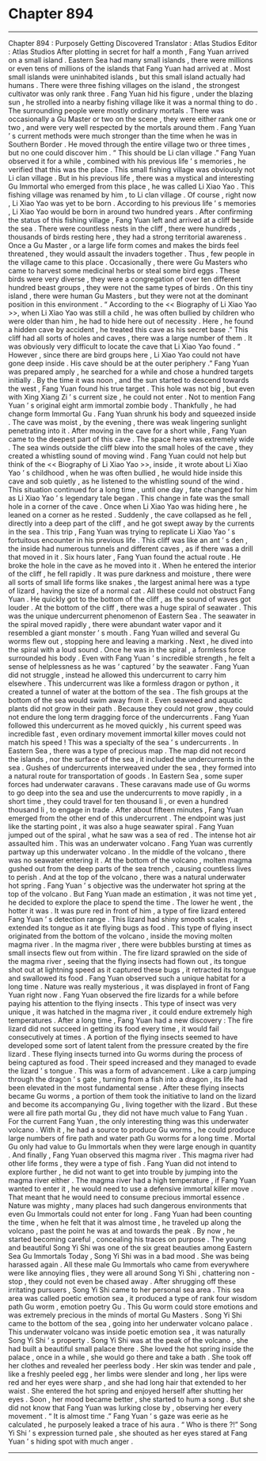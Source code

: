 
# Chapter 894


---

Chapter 894 : Purposely Getting Discovered
Translator :
Atlas Studios
Editor :
Atlas Studios
After plotting in secret for half a month , Fang Yuan arrived on a small island .
Eastern Sea had many small islands , there were millions or even tens of millions of the islands that Fang Yuan had arrived at .
Most small islands were uninhabited islands , but this small island actually had humans .
There were three fishing villages on the island , the strongest cultivator was only rank three .
Fang Yuan hid his figure , under the blazing sun , he strolled into a nearby fishing village like it was a normal thing to do .
The surrounding people were mostly ordinary mortals . There was occasionally a Gu Master or two on the scene , they were either rank one or two , and were very well respected by the mortals around them .
Fang Yuan ’ s current methods were much stronger than the time when he was in Southern Border .
He moved through the entire village two or three times , but no one could discover him .
“ This should be Li clan village .” Fang Yuan observed it for a while , combined with his previous life ’ s memories , he verified that this was the place .
This small fishing village was obviously not Li clan village .
But in his previous life , there was a mystical and interesting Gu Immortal who emerged from this place , he was called Li Xiao Yao .
This fishing village was renamed by him , to Li clan village .
Of course , right now , Li Xiao Yao was yet to be born . According to his previous life ’ s memories , Li Xiao Yao would be born in around two hundred years .
After confirming the status of this fishing village , Fang Yuan left and arrived at a cliff beside the sea .
There were countless nests in the cliff , there were hundreds , thousands of birds resting here , they had a strong territorial awareness . Once a Gu Master , or a large life form comes and makes the birds feel threatened , they would assault the invaders together .
Thus , few people in the village came to this place . Occasionally , there were Gu Masters who came to harvest some medicinal herbs or steal some bird eggs .
These birds were very diverse , they were a congregation of over ten different hundred beast groups , they were not the same types of birds .
On this tiny island , there were human Gu Masters , but they were not at the dominant position in this environment .
“ According to the << Biography of Li Xiao Yao >>, when Li Xiao Yao was still a child , he was often bullied by children who were older than him , he had to hide here out of necessity . Here , he found a hidden cave by accident , he treated this cave as his secret base .”
This cliff had all sorts of holes and caves , there was a large number of them .
It was obviously very difficult to locate the cave that Li Xiao Yao found .
“ However , since there are bird groups here , Li Xiao Yao could not have gone deep inside . His cave should be at the outer periphery .”
Fang Yuan was prepared amply , he searched for a while and chose a hundred targets initially .
By the time it was noon , and the sun started to descend towards the west , Fang Yuan found his true target .
This hole was not big , but even with Xing Xiang Zi ’ s current size , he could not enter . Not to mention Fang Yuan ’ s original eight arm immortal zombie body .
Thankfully , he had change form Immortal Gu .
Fang Yuan shrunk his body and squeezed inside .
The cave was moist , by the evening , there was weak lingering sunlight penetrating into it . After moving in the cave for a short while , Fang Yuan came to the deepest part of this cave . The space here was extremely wide .
The sea winds outside the cliff blew into the small holes of the cave , they created a whistling sound of moving wind .
Fang Yuan could not help but think of the << Biography of Li Xiao Yao >>, inside , it wrote about Li Xiao Yao ’ s childhood , when he was often bullied , he would hide inside this cave and sob quietly , as he listened to the whistling sound of the wind .
This situation continued for a long time , until one day , fate changed for him as Li Xiao Yao ’ s legendary tale began .
This change in fate was the small hole in a corner of the cave .
Once when Li Xiao Yao was hiding here , he leaned on a corner as he rested . Suddenly , the cave collapsed as he fell , directly into a deep part of the cliff , and he got swept away by the currents in the sea .
This trip , Fang Yuan was trying to replicate Li Xiao Yao ’ s fortuitous encounter in his previous life .
This cliff was like an ant ’ s den , the inside had numerous tunnels and different caves , as if there was a drill that moved in it .
Six hours later , Fang Yuan found the actual route .
He broke the hole in the cave as he moved into it .
When he entered the interior of the cliff , he fell rapidly .
It was pure darkness and moisture , there were all sorts of small life forms like snakes , the largest animal here was a type of lizard , having the size of a normal cat .
All these could not obstruct Fang Yuan .
He quickly got to the bottom of the cliff , as the sound of waves got louder .
At the bottom of the cliff , there was a huge spiral of seawater .
This was the unique undercurrent phenomenon of Eastern Sea .
The seawater in the spiral moved rapidly , there were abundant water vapor and it resembled a giant monster ’ s mouth .
Fang Yuan willed and several Gu worms flew out , stopping here and leaving a marking .
Next , he dived into the spiral with a loud sound .
Once he was in the spiral , a formless force surrounded his body . Even with Fang Yuan ’ s incredible strength , he felt a sense of helplessness as he was ‘ captured ’ by the seawater .
Fang Yuan did not struggle , instead he allowed this undercurrent to carry him elsewhere .
This undercurrent was like a formless dragon or python , it created a tunnel of water at the bottom of the sea . The fish groups at the bottom of the sea would swim away from it . Even seaweed and aquatic plants did not grow in their path .
Because they could not grow , they could not endure the long term dragging force of the undercurrents .
Fang Yuan followed this undercurrent as he moved quickly , his current speed was incredible fast , even ordinary movement immortal killer moves could not match his speed !
This was a specialty of the sea ’ s undercurrents .
In Eastern Sea , there was a type of precious map .
The map did not record the islands , nor the surface of the sea , it included the undercurrents in the sea .
Gushes of undercurrents interweaved under the sea , they formed into a natural route for transportation of goods .
In Eastern Sea , some super forces had underwater caravans . These caravans made use of Gu worms to go deep into the sea and use the undercurrents to move rapidly , in a short time , they could travel for ten thousand li , or even a hundred thousand li , to engage in trade .
After about fifteen minutes , Fang Yuan emerged from the other end of this undercurrent .
The endpoint was just like the starting point , it was also a huge seawater spiral .
Fang Yuan jumped out of the spiral , what he saw was a sea of red .
The intense hot air assaulted him .
This was an underwater volcano .
Fang Yuan was currently partway up this underwater volcano .
In the middle of the volcano , there was no seawater entering it .
At the bottom of the volcano , molten magma gushed out from the deep parts of the sea trench , causing countless lives to perish .
And at the top of the volcano , there was a natural underwater hot spring .
Fang Yuan ’ s objective was the underwater hot spring at the top of the volcano .
But Fang Yuan made an estimation , it was not time yet , he decided to explore the place to spend the time .
The lower he went , the hotter it was .
It was pure red in front of him , a type of fire lizard entered Fang Yuan ’ s detection range .
This lizard had shiny smooth scales , it extended its tongue as it ate flying bugs as food .
This type of flying insect originated from the bottom of the volcano , inside the moving molten magma river .
In the magma river , there were bubbles bursting at times as small insects flew out from within .
The fire lizard sprawled on the side of the magma river , seeing that the flying insects had flown out , its tongue shot out at lightning speed as it captured these bugs , it retracted its tongue and swallowed its food .
Fang Yuan observed such a unique habitat for a long time .
Nature was really mysterious , it was displayed in front of Fang Yuan right now .
Fang Yuan observed the fire lizards for a while before paying his attention to the flying insects .
This type of insect was very unique , it was hatched in the magma river , it could endure extremely high temperatures .
After a long time , Fang Yuan had a new discovery : The fire lizard did not succeed in getting its food every time , it would fail consecutively at times .
A portion of the flying insects seemed to have developed some sort of latent talent from the pressure created by the fire lizard .
These flying insects turned into Gu worms during the process of being captured as food . Their speed increased and they managed to evade the lizard ’ s tongue .
This was a form of advancement .
Like a carp jumping through the dragon ’ s gate , turning from a fish into a dragon , its life had been elevated in the most fundamental sense .
After these flying insects became Gu worms , a portion of them took the initiative to land on the lizard and become its accompanying Gu , living together with the lizard .
But these were all fire path mortal Gu , they did not have much value to Fang Yuan .
For the current Fang Yuan , the only interesting thing was this underwater volcano . With it , he had a source to produce Gu worms , he could produce large numbers of fire path and water path Gu worms for a long time .
Mortal Gu only had value to Gu Immortals when they were large enough in quantity .
And finally , Fang Yuan observed this magma river .
This magma river had other life forms , they were a type of fish .
Fang Yuan did not intend to explore further , he did not want to get into trouble by jumping into the magma river either .
The magma river had a high temperature , if Fang Yuan wanted to enter it , he would need to use a defensive immortal killer move . That meant that he would need to consume precious immortal essence .
Nature was mighty , many places had such dangerous environments that even Gu Immortals could not enter for long .
Fang Yuan had been counting the time , when he felt that it was almost time , he traveled up along the volcano , past the point he was at and towards the peak .
By now , he started becoming careful , concealing his traces on purpose .
The young and beautiful Song Yi Shi was one of the six great beauties among Eastern Sea Gu Immortals
Today , Song Yi Shi was in a bad mood .
She was being harassed again .
All these male Gu Immortals who came from everywhere were like annoying flies , they were all around Song Yi Shi , chattering non - stop , they could not even be chased away .
After shrugging off these irritating pursuers , Song Yi Shi came to her personal sea area .
This sea area was called poetic emotion sea , it produced a type of rank four wisdom path Gu worm , emotion poetry Gu . This Gu worm could store emotions and was extremely precious in the minds of mortal Gu Masters .
Song Yi Shi came to the bottom of the sea , going into her underwater volcano palace .
This underwater volcano was inside poetic emotion sea , it was naturally Song Yi Shi ’ s property .
Song Yi Shi was at the peak of the volcano , she had built a beautiful small palace there . She loved the hot spring inside the palace , once in a while , she would go there and take a bath .
She took off her clothes and revealed her peerless body . Her skin was tender and pale , like a freshly peeled egg , her limbs were slender and long , her lips were red and her eyes were sharp , and she had long hair that extended to her waist .
She entered the hot spring and enjoyed herself after shutting her eyes .
Soon , her mood became better , she started to hum a song .
But she did not know that Fang Yuan was lurking close by , observing her every movement .
“ It is almost time .” Fang Yuan ’ s gaze was eerie as he calculated , he purposely leaked a trace of his aura .
“ Who is there ?!” Song Yi Shi ’ s expression turned pale , she shouted as her eyes stared at Fang Yuan ’ s hiding spot with much anger .

---

